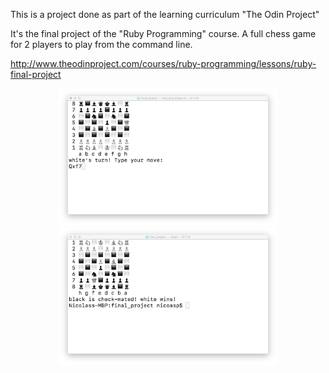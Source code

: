 This is a project done as part of the learning curriculum "The Odin Project"

It's the final project of the "Ruby Programming" course. A full chess game for 2 players to play from the command line. 

http://www.theodinproject.com/courses/ruby-programming/lessons/ruby-final-project

<p align="center">
  <img src="img/move.png" width="350"/>
  <img src="img/mate.png" width="350"/>
</p>
